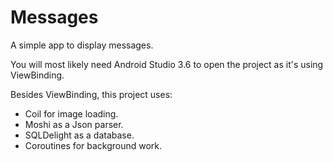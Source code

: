 # Messages

A simple app to display messages.

You will most likely need Android Studio 3.6 to open the project as it's using ViewBinding.

Besides ViewBinding, this project uses:
* Coil for image loading.
* Moshi as a Json parser.
* SQLDelight as a database.
* Coroutines for background work.
